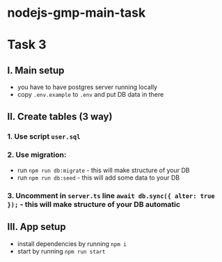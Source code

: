 # nodejs-gmp-main-task

# Task 3

## I. Main setup
* you have to have postgres server running locally
* copy `.env.example` to `.env` and put DB data in there

##  II. Create tables (3 way)
### 1. Use script `user.sql`
### 2. Use migration:
* run `npm run db:migrate` - this will make structure of your DB
* run `npm run db:seed` - this will add some data to your DB
### 3. Uncomment in `server.ts` line `await db.sync({ alter: true });` - this will make structure of your DB automatic


## III. App setup
* install dependencies by running `npm i`
* start by running `npm run start`
